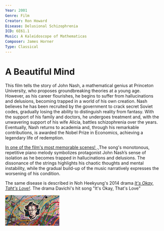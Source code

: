 ```yaml
---
Year: 2001
Genre: Film
Creator: Ron Howard
Disease: Delusional Schizophrenia
ICD: 6E61.1
Music: A Kaleidoscope of Mathematicas
Composer: James Horner
Type: Classical
---
```


# A Beautiful Mind

This film tells the story of John Nash, a mathematical genius at Princeton University, who proposes groundbreaking theories at a young age. However, as his career flourishes, he begins to suffer from hallucinations and delusions, becoming trapped in a world of his own creation. Nash believes he has been recruited by the government to crack secret Soviet codes, gradually losing the ability to distinguish reality from fantasy. With the support of his family and doctors, he undergoes treatment and, with the unwavering support of his wife Alicia, battles schizophrenia over the years. Eventually, Nash returns to academia and, through his remarkable contributions, is awarded the Nobel Prize in Economics, achieving a legendary life of redemption.

[In one of the film's most memorable scenes! ](https://youtu.be/tvO_78fajxY?si=em-IIRiOn_t_ui1R).,The song's monotonous, repetitive piano melody symbolizes protagonist John Nash’s sense of isolation as he becomes trapped in hallucinations and delusions. The dissonance of the strings highlights his chaotic thoughts and mental instability, while the gradual build-up of the music narratively expresses the worsening of his condition.

The same disease is described in Noh Heekyung's 2014 drama [*It's Okay, Taht's Love!*](do_gwanwoo.md). The drama Davichi's hit song "It's Okay, That's Love"

<img src="./Chen_Zhixuan_img.png.png" alt="image depicting Delusional Schizophrenia" style="width:35%;" />
